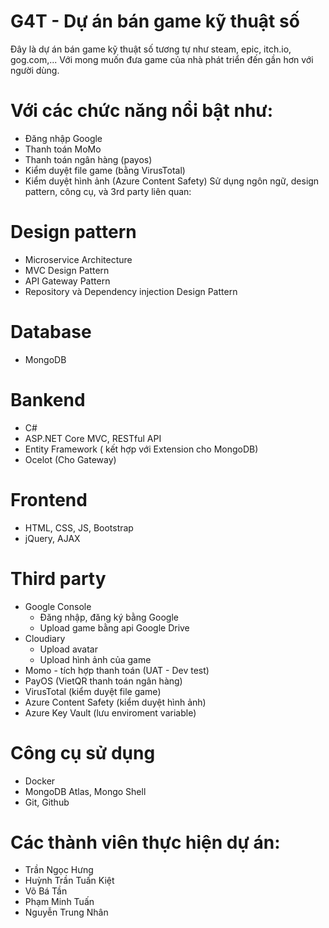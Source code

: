 # G4T - Dự án bán game kỹ thuật số
Đây là dự án bán game kỹ thuật số tương tự như steam, epic, itch.io, gog.com,... Với mong muốn đưa game của nhà phát triển đến gần hơn với người dùng. 
# Với các chức năng nổi bật như: 
  - Đăng nhập Google
  - Thanh toán MoMo
  - Thanh toán ngân hàng (payos)
  - Kiểm duyệt file game (bằng VirusTotal)
  - Kiểm duyệt hình ảnh (Azure Content Safety)
Sử dụng ngôn ngữ, design pattern, công cụ, và 3rd party liên quan:
# Design pattern
  - Microservice Architecture
  - MVC Design Pattern
  - API Gateway Pattern 
  - Repository và Dependency injection Design Pattern
# Database
  - MongoDB
# Bankend
  - C#
  - ASP.NET Core MVC, RESTful API
  - Entity Framework ( kết hợp với Extension cho MongoDB)
  - Ocelot (Cho Gateway)
# Frontend
  - HTML, CSS, JS, Bootstrap
  - jQuery, AJAX
# Third party
  - Google Console
    + Đăng nhập, đăng ký bằng Google
    + Upload game bằng api Google Drive
  - Cloudiary
    + Upload avatar
    + Upload hình ảnh của game
  - Momo - tích hợp thanh toán (UAT - Dev test)
  - PayOS (VietQR thanh toán ngân hàng)
  - VirusTotal (kiểm duyệt file game)
  - Azure Content Safety (kiểm duyệt hình ảnh)
  - Azure Key Vault (lưu enviroment variable)
# Công cụ sử dụng
  - Docker
  - MongoDB Atlas, Mongo Shell
  - Git, Github
# Các thành viên thực hiện dự án:
  - Trần Ngọc Hưng
  - Huỳnh Trần Tuấn Kiệt
  - Võ Bá Tần
  - Phạm Minh Tuấn
  - Nguyễn Trung Nhân
